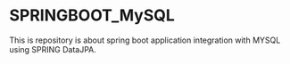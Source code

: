 # SPRINGBOOT_MySQL
This is repository is about spring boot application integration with MYSQL using SPRING DataJPA.

